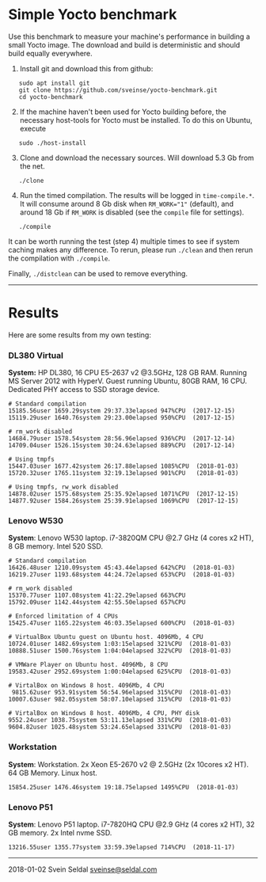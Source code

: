 # Simple Yocto benchmark

Use this benchmark to measure your machine's performance in building a small
Yocto image. The download and build is deterministic and should build
equally everywhere.

 1. Install git and download this from github:

 ```
    sudo apt install git
    git clone https://github.com/sveinse/yocto-benchmark.git
    cd yocto-benchmark
 ```

 2. If the machine haven't been used for Yocto building before, the necessary
    host-tools for Yocto must be installed. To do this on Ubuntu, execute

 ```
    sudo ./host-install
 ```

 3. Clone and download the necessary sources. Will download 5.3 Gb from the
    net.

 ```
    ./clone
 ```

 4. Run the timed compilation. The results will be logged in `time-compile.*`.
    It will consume around 8 Gb disk when `RM_WORK="1"` (default), and around
    18 Gb if `RM_WORK` is disabled (see the `compile` file for settings).

 ```
    ./compile
 ```

It can be worth running the test (step 4) multiple times to see if system caching
makes any difference. To rerun, please run `./clean` and then rerun the
compilation with `./compile`.

Finally, `./distclean` can be used to remove everything.

---

# Results

Here are some results from my own testing:

### DL380 Virtual

**System:** HP DL380, 16 CPU E5-2637 v2 @3.5GHz, 128 GB RAM. Running MS Server 2012 with HyperV. Guest running Ubuntu, 80GB RAM, 16 CPU. Dedicated PHY access to SSD storage device.

  ```
  # Standard compilation
  15185.56user 1659.29system 29:37.33elapsed 947%CPU  (2017-12-15)
  15119.29user 1640.76system 29:23.00elapsed 950%CPU  (2017-12-15)
  
  # rm_work disabled
  14684.79user 1578.54system 28:56.96elapsed 936%CPU  (2017-12-14)
  14709.04user 1526.15system 30:24.63elapsed 889%CPU  (2017-12-14)

  # Using tmpfs
  15447.03user 1677.42system 26:17.88elapsed 1085%CPU  (2018-01-03)
  15720.32user 1765.11system 32:19.13elapsed 901%CPU   (2018-01-03)

  # Using tmpfs, rw_work disabled
  14878.02user 1575.68system 25:35.92elapsed 1071%CPU  (2017-12-15)
  14877.92user 1584.26system 25:39.91elapsed 1069%CPU  (2017-12-15)
  ```

### Lenovo W530

**System**: Lenovo W530 laptop. i7-3820QM CPU @2.7 GHz (4 cores x2 HT), 8 GB memory. Intel 520 SSD.

  ```
  # Standard compilation
  16426.48user 1210.09system 45:43.44elapsed 642%CPU  (2018-01-03)
  16219.27user 1193.68system 44:24.72elapsed 653%CPU  (2018-01-03)

  # rm_work disabled
  15370.77user 1107.08system 41:22.29elapsed 663%CPU
  15792.09user 1142.44system 42:55.50elapsed 657%CPU

  # Enforced limitation of 4 CPUs
  15425.47user 1165.22system 46:03.35elapsed 600%CPU  (2018-01-03)

  # VirtualBox Ubuntu guest on Ubuntu host. 4096Mb, 4 CPU
  10724.01user 1482.69system 1:03:15elapsed 321%CPU  (2018-01-03)
  10888.51user 1500.76system 1:04:04elapsed 322%CPU  (2018-01-03)

  # VMWare Player on Ubuntu host. 4096Mb, 8 CPU
  19583.42user 2952.69system 1:00:04elapsed 625%CPU  (2018-01-03)

  # VirtalBox on Windows 8 host. 4096Mb, 4 CPU
   9815.62user 953.91system 56:54.96elapsed 315%CPU  (2018-01-03)
  10007.63user 982.05system 58:07.10elapsed 315%CPU  (2018-01-03)

  # VirtalBox on Windows 8 host. 4096Mb, 4 CPU, PHY disk
  9552.24user 1038.75system 53:11.13elapsed 331%CPU  (2018-01-03)
  9604.82user 1025.48system 53:24.65elapsed 331%CPU  (2018-01-03)
  ```

### Workstation

**System**: Workstation. 2x Xeon E5-2670 v2 @ 2.5GHz (2x 10cores x2 HT). 64 GB Memory. Linux host.

  ```
  15854.25user 1476.46system 19:18.75elapsed 1495%CPU  (2018-01-03)
  ```

### Lenovo P51 

**System**: Lenovo P51 laptop. i7-7820HQ CPU @2.9 GHz (4 cores x2 HT), 32 GB memory. 2x Intel nvme SSD.

  ```
  13216.55user 1355.77system 33:59.39elapsed 714%CPU  (2018-11-17)
  ```

---

2018-01-02 Svein Seldal <sveinse@seldal.com>
